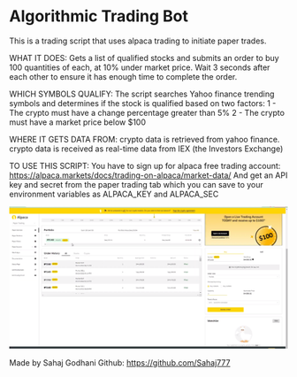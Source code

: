 # Algorithmic Trading Bot

This is a trading script that uses alpaca trading to initiate paper trades.

WHAT IT DOES: 
    Gets a list of qualified stocks and submits an order to buy 100 quantities of each, at 10% under market price. 
    Wait 3 seconds after each other to ensure it has enough time to complete the order.

WHICH SYMBOLS QUALIFY:
    The script searches Yahoo finance trending symbols and determines if the stock is qualified based on two factors:
    1 - The crypto must have a change percentage greater than 5%
    2 - The crypto must have a market price below $100

WHERE IT GETS DATA FROM:
    crypto data is retrieved from yahoo finance.
    crypto data is received as real-time data from IEX (the Investors Exchange)
    
TO USE THIS SCRIPT:
    You have to sign up for alpaca free trading account: https://alpaca.markets/docs/trading-on-alpaca/market-data/
    And get an API key and secret from the paper trading tab which you can save to your environment variables as ALPACA_KEY and ALPACA_SEC


![Alt text](https://github.com/Sahaj777/crypto_trading_bot/blob/main/Screenshot%20from%202023-07-01%2010-43-06.png "Output")

Made by Sahaj Godhani
Github: https://github.com/Sahaj777

